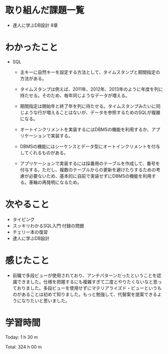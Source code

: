 # 取り組んだ課題一覧
- 達人に学ぶDB設計 8章

# わかったこと
- SQL
    - 主キーに自然キーを設定する方法として、タイムスタンプと期間指定の方法がある。
    - タイムスタンプは例えば、2011年、2012年、2013年のように年度を列に持たせる。そのため、毎年同じようなデータが増える。
    - 期間指定は開始年と終了年を列に持たせる。タイムスタンプみたいに同じような行が増えることはないが、データを参照するためのSQLが複雑になる。
    
    - オートインクリメントを実装するにはDBMSの機能を利用するか、アプリケーションで実装する。
    - DBMSの機能にはシーケンスとデータ型にオートインクリメントを付与してくれるものがある。
    - アプリケーションで実装するには採番用のテーブルを作成して、番号を付与する。ただし、複数のテーブルからの更新を避けたりするための考慮が必要ないため、基本的に自前で実装せずにDBMSの機能を利用する。車輪の再発明になるため。



# 次やること
- タイピング
- スッキリわかるSQL入門 付録の問題
- チェリー本の復習
- 達人に学ぶDB設計

# 感じたこと
- 前職で多段ビューが使用されており、アンチパターンだったということを認識できました。仕様を把握するにも複雑すぎて二度とやりたくないなと思っておりました。多段ビューを使用せずにマテリアライズド・ビューというものがあることは初めて知りました。もっと勉強して、代替案を提案できるようになりたいと思いました。

# 学習時間
Today: 1 h 30 m

Total: 324 h 00 m















































